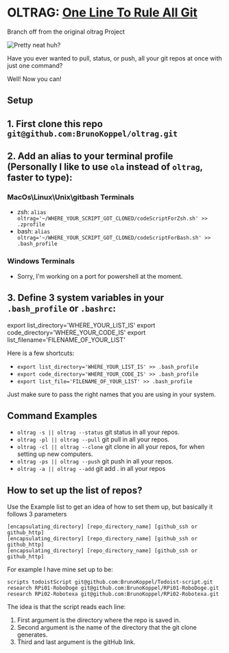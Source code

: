 # OLTRAG: [One Line To Rule All Git](http://brunokoppel.com/blog/04/)

Branch off from the original oltrag Project

<img src="./oltrag-CLI.png" alt="Pretty neat huh?" />

Have you ever wanted to pull, status, or push, all your git repos at once with just one command?

Well! Now you can!

## Setup

## 1. First clone this repo ```git@github.com:BrunoKoppel/oltrag.git```

## 2. Add an alias to your terminal profile (Personally I like to use ```ola``` instead of ```oltrag```, faster to type):

### MacOs\Linux\Unix\gitbash Terminals

- zsh: ```alias oltrag='~/WHERE_YOUR_SCRIPT_GOT_CLONED/codeScriptForZsh.sh' >> .zprofile```
- bash: ```alias oltrag='~/WHERE_YOUR_SCRIPT_GOT_CLONED/codeScriptForBash.sh' >> .bash_profile```

### Windows Terminals

- Sorry, I'm working on a port for powershell at the moment.

## 3. Define 3 system variables in your `.bash_profile` or `.bashrc`:

export list_directory='WHERE_YOUR_LIST_IS'
export code_directory='WHERE_YOUR_CODE_IS'
export list_filename='FILENAME_OF_YOUR_LIST'

Here is a few shortcuts:
- ```export list_directory='WHERE_YOUR_LIST_IS' >> .bash_profile```
- ```export code_directory='WHERE_YOUR_CODE_IS' >> .bash_profile```
- ```export list_file='FILENAME_OF_YOUR_LIST' >> .bash_profile```

Just make sure to pass the right names that you are using in your system.

## Command Examples

- ```oltrag -s || oltrag --status``` git status in all your repos.
- ```oltrag -pl || oltrag --pull``` git pull in all your repos.
- ```oltrag -cl || oltrag --clone``` git clone in all your repos, for when setting up new computers.
- ```oltrag -ps || oltrag --push``` git push in all your repos.
- ```oltrag -a || oltrag --add``` git add . in all your repos
<!-- - ```oltrag -t || oltrag --teleport``` Would take you to the directory, but for some reason wasn't working (Coming soon) -->

## How to set up the list of repos?

Use the Example list to get an idea of how to set them up, but basically it follows 3 parameters

``` pseudo
[encapsulating_directory] [repo_directory_name] [github_ssh or github_http]
[encapsulating_directory] [repo_directory_name] [github_ssh or github_http]
[encapsulating_directory] [repo_directory_name] [github_ssh or github_http]
```

For example I have mine set up to be:

```pseudo
scripts todoistScript git@github.com:BrunoKoppel/Todoist-script.git
research RPi01-RoboDoge git@github.com:BrunoKoppel/RPi01-RoboDoge.git
research RPi02-Robotexa git@github.com:BrunoKoppel/RPi02-Robotexa.git
```

The idea is that the script reads each line:

1. First argument is the directory where the repo is saved in.
2. Second argument is the name of the directory that the git clone generates.
3. Third and last argument is the gitHub link.
